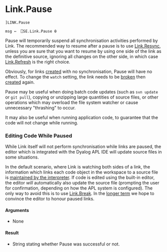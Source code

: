 # Link.Pause 

    ]LINK.Pause 
    
    msg ←  ⎕SE.Link.Pause ⍬

Pause will temporarily suspend all synchronisation activities performed by Link. The recommended way to resume after a pause is to use [Link.Resync](Link.Resync.md), unless you are sure that you want to resume by using one side of the link as the definitive source, ignoring all changes on the other side, in which case [Link.Refresh](Link.Refresh.md) is the right choice.

Obviously, for links [created](Link.Create.md) with no synchronisation, Pause will have no effect. To change the `watch` setting, the link needs to be [broken](Link.Break.md) then [created](Link.Create.md) again.

Pause may be useful when doing batch code updates (such as `svn update` or `git pull`), copying or unzipping large quantities of source files, or other operations which may overload the file system watcher or cause unnecessary "thrashing" to occur.

It may also be useful when running application code, to guarantee that the code will not change while running.

### Editing Code While Paused

While Link itself will not perform synchronisation while links are paused, the editor which is integrated with the Dyalog APL IDE will update source files in some situations.

In the default scenario, where Link is watching both sides of a link, the information which links each code object in the workspace to a source file is [maintained by the interpreter](/Discussion/HowDoesItWork#loading-apl-objects-from-source). If code is edited using the built-in editor, the editor *will* automatically also update the source file (prompting the user for confirmation, depending on how the APL system is configured). The only way to avoid this is to use [Link.Break](Link.Break.md). In the [longer term](/Discussion/History#the-future) we hope to convince the editor to honour paused links.

#### Arguments

- None


#### Result

- String stating whether Pause was successful or not.